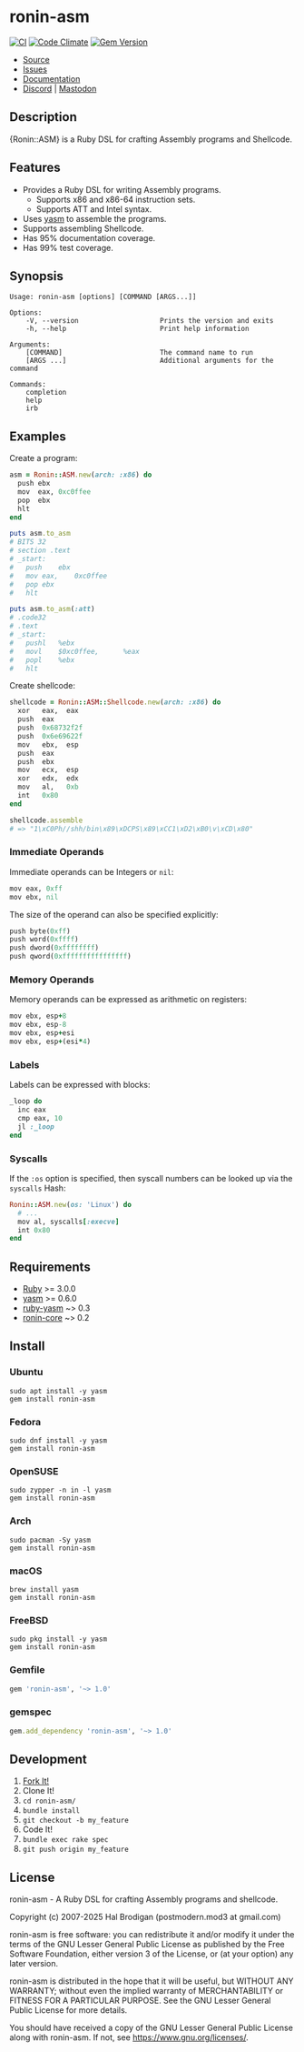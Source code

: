 # ronin-asm

[![CI](https://github.com/ronin-rb/ronin-asm/actions/workflows/ruby.yml/badge.svg)](https://github.com/ronin-rb/ronin-asm/actions/workflows/ruby.yml)
[![Code Climate](https://codeclimate.com/github/ronin-rb/ronin-asm.svg)](https://codeclimate.com/github/ronin-rb/ronin-asm)
[![Gem Version](https://badge.fury.io/rb/ronin-asm.svg)](https://badge.fury.io/rb/ronin-asm)

* [Source](https://github.com/ronin-rb/ronin-asm)
* [Issues](https://github.com/ronin-rb/ronin-asm/issues)
* [Documentation](https://ronin-rb.dev/docs/ronin-asm/frames)
* [Discord](https://discord.gg/6WAb3PsVX9) |
  [Mastodon](https://infosec.exchange/@ronin_rb)

## Description

{Ronin::ASM} is a Ruby DSL for crafting Assembly programs and Shellcode.

## Features

* Provides a Ruby DSL for writing Assembly programs.
  * Supports x86 and x86-64 instruction sets.
  * Supports ATT and Intel syntax.
* Uses [yasm] to assemble the programs.
* Supports assembling Shellcode.
* Has 95% documentation coverage.
* Has 99% test coverage.

## Synopsis

```
Usage: ronin-asm [options] [COMMAND [ARGS...]]

Options:
    -V, --version                    Prints the version and exits
    -h, --help                       Print help information

Arguments:
    [COMMAND]                        The command name to run
    [ARGS ...]                       Additional arguments for the command

Commands:
    completion
    help
    irb
```

## Examples

Create a program:

```ruby
asm = Ronin::ASM.new(arch: :x86) do
  push ebx
  mov  eax, 0xc0ffee
  pop  ebx
  hlt
end

puts asm.to_asm
# BITS 32
# section .text
# _start:
#	push	ebx
#	mov	eax,	0xc0ffee
#	pop	ebx
#	hlt

puts asm.to_asm(:att)
# .code32
# .text
# _start:
#	pushl	%ebx
#	movl	$0xc0ffee,      %eax
#	popl	%ebx
#	hlt
```

Create shellcode:

```ruby
shellcode = Ronin::ASM::Shellcode.new(arch: :x86) do
  xor   eax,  eax
  push  eax
  push  0x68732f2f
  push  0x6e69622f
  mov   ebx,  esp
  push  eax
  push  ebx
  mov   ecx,  esp
  xor   edx,  edx
  mov   al,   0xb
  int   0x80
end

shellcode.assemble
# => "1\xC0Ph//shh/bin\x89\xDCPS\x89\xCC1\xD2\xB0\v\xCD\x80"
```

### Immediate Operands

Immediate operands can be Integers or `nil`:

```ruby
mov eax, 0xff
mov ebx, nil
```

The size of the operand can also be specified explicitly:

```ruby
push byte(0xff)
push word(0xffff)
push dword(0xffffffff)
push qword(0xffffffffffffffff)
```

### Memory Operands

Memory operands can be expressed as arithmetic on registers:

```ruby
mov ebx, esp+8
mov ebx, esp-8
mov ebx, esp+esi
mov ebx, esp+(esi*4)
```

### Labels

Labels can be expressed with blocks:

```ruby
_loop do
  inc eax
  cmp eax, 10
  jl :_loop
end
```

### Syscalls

If the `:os` option is specified, then syscall numbers can be looked up via the
`syscalls` Hash:

```ruby
Ronin::ASM.new(os: 'Linux') do
  # ...
  mov al, syscalls[:execve]
  int 0x80
end
```

## Requirements

* [Ruby] >= 3.0.0
* [yasm] >= 0.6.0
* [ruby-yasm] ~> 0.3
* [ronin-core] ~> 0.2

## Install

### Ubuntu

```shell
sudo apt install -y yasm
gem install ronin-asm
```

### Fedora

```shell
sudo dnf install -y yasm
gem install ronin-asm
```

### OpenSUSE

```shell
sudo zypper -n in -l yasm
gem install ronin-asm
```

### Arch

```shell
sudo pacman -Sy yasm
gem install ronin-asm
```

### macOS

```shell
brew install yasm
gem install ronin-asm
```

### FreeBSD

```shell
sudo pkg install -y yasm
gem install ronin-asm
```

### Gemfile

```ruby
gem 'ronin-asm', '~> 1.0'
```

### gemspec

```ruby
gem.add_dependency 'ronin-asm', '~> 1.0'
```

## Development

1. [Fork It!](https://github.com/ronin-rb/ronin-asm/fork)
2. Clone It!
3. `cd ronin-asm/`
4. `bundle install`
5. `git checkout -b my_feature`
6. Code It!
7. `bundle exec rake spec`
8. `git push origin my_feature`

## License

ronin-asm - A Ruby DSL for crafting Assembly programs and shellcode.

Copyright (c) 2007-2025 Hal Brodigan (postmodern.mod3 at gmail.com)

ronin-asm is free software: you can redistribute it and/or modify
it under the terms of the GNU Lesser General Public License as published
by the Free Software Foundation, either version 3 of the License, or
(at your option) any later version.

ronin-asm is distributed in the hope that it will be useful,
but WITHOUT ANY WARRANTY; without even the implied warranty of
MERCHANTABILITY or FITNESS FOR A PARTICULAR PURPOSE.  See the
GNU Lesser General Public License for more details.

You should have received a copy of the GNU Lesser General Public License
along with ronin-asm.  If not, see <https://www.gnu.org/licenses/>.

[Ruby]: https://www.ruby-lang.org
[yasm]: https://yasm.tortall.net/
[ruby-yasm]: https://github.com/postmodern/ruby-yasm#readme

[ronin-core]: https://github.com/ronin-rb/ronin-core#readme
